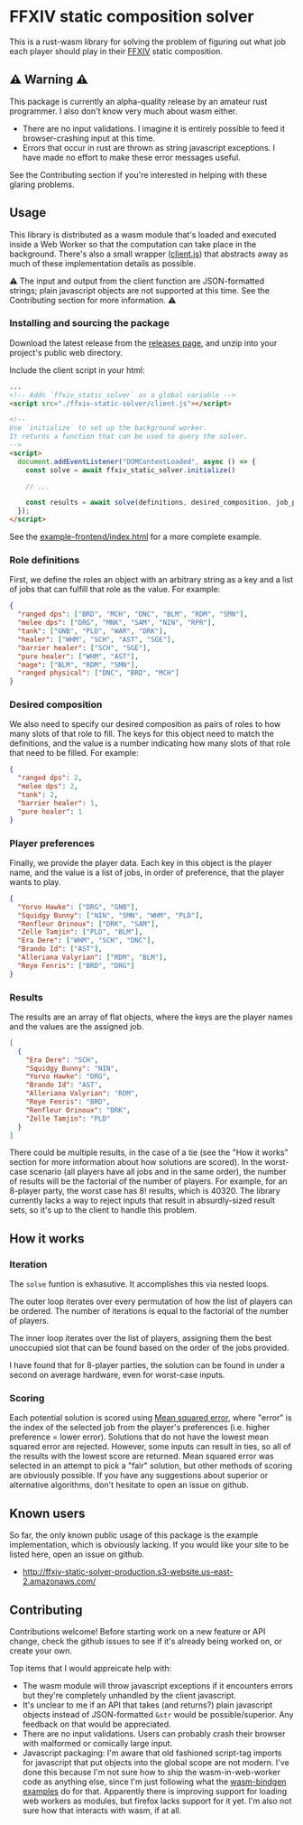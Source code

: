 # FFXIV static composition solver

This is a rust-wasm library for solving the problem of figuring out what job each player should play in their [FFXIV](https://www.finalfantasyxiv.com/) static composition.

## ⚠️ Warning ⚠️

This package is currently an alpha-quality release by an amateur rust programmer. I also don't know very much about wasm either.

* There are no input validations. I imagine it is entirely possible to feed it browser-crashing input at this time.
* Errors that occur in rust are thrown as string javascript exceptions. I have made no effort to make these error messages useful.

See the Contributing section if you're interested in helping with these glaring problems.

## Usage

This library is distributed as a wasm module that's loaded and executed inside a Web Worker so that the computation can take place in the background. There's also a small wrapper ([client.js](js/client.js)) that abstracts away as much of these implementation details as possible.

⚠️ The input and output from the client function are JSON-formatted strings; plain javascript objects are not supported at this time. See the Contributing section for more information. ⚠️

### Installing and sourcing the package

Download the latest release from the [releases page](https://github.com/Fitzsimmons/ffxiv-static-solver/releases), and unzip into your project's public web directory.

Include the client script in your html:

```html
...
<!-- Adds `ffxiv_static_solver` as a global variable -->
<script src="./ffxiv-static-solver/client.js"></script>

<!-- 
Use `initialize` to set up the background worker.
It returns a function that can be used to query the solver.
-->
<script>
  document.addEventListener("DOMContentLoaded", async () => {
    const solve = await ffxiv_static_solver.initialize()

    // ...

    const results = await solve(definitions, desired_composition, job_preferences)
  });
</script>
```

See the [example-frontend/index.html](example-frontend/index.html) for a more complete example.

### Role definitions

First, we define the roles an object with an arbitrary string as a key and a list of jobs that can fulfill that role as the value. For example:

```json
{
  "ranged dps": ["BRD", "MCH", "DNC", "BLM", "RDM", "SMN"],
  "melee dps": ["DRG", "MNK", "SAM", "NIN", "RPR"],
  "tank": ["GNB", "PLD", "WAR", "DRK"],
  "healer": ["WHM", "SCH", "AST", "SGE"],
  "barrier healer": ["SCH", "SGE"],
  "pure healer": ["WHM", "AST"],
  "mage": ["BLM", "RDM", "SMN"],
  "ranged physical": ["DNC", "BRD", "MCH"]
}
```

### Desired composition

We also need to specify our desired composition as pairs of roles to how many slots of that role to fill. The keys for this object need to match the definitions, and the value is a number indicating how many slots of that role that need to be filled. For example:

```json
{
  "ranged dps": 2,
  "melee dps": 2,
  "tank": 2,
  "barrier healer": 1,
  "pure healer": 1
}
```

### Player preferences

Finally, we provide the player data. Each key in this object is the player name, and the value is a list of jobs, in order of preference, that the player wants to play.

```json
{
  "Yorvo Hawke": ["DRG", "GNB"],
  "Squidgy Bunny": ["NIN", "SMN", "WHM", "PLD"],
  "Renfleur Orinoux": ["DRK", "SAM"],
  "Zelle Tamjin": ["PLD", "BLM"],
  "Era Dere": ["WHM", "SCH", "DNC"],
  "Brando Id": ["AST"],
  "Alleriana Valyrian": ["RDM", "BLM"],
  "Reye Fenris": ["BRD", "DRG"]
}
```

### Results

The results are an array of flat objects, where the keys are the player names and the values are the assigned job. 

```json
[
  {
    "Era Dere": "SCH",
    "Squidgy Bunny": "NIN",
    "Yorvo Hawke": "DRG",
    "Brando Id": "AST",
    "Alleriana Valyrian": "RDM",
    "Reye Fenris": "BRD",
    "Renfleur Orinoux": "DRK",
    "Zelle Tamjin": "PLD"
  }
]
```

There could be multiple results, in the case of a tie (see the "How it works" section for more information about how solutions are scored). In the worst-case scenario (all players have all jobs and in the same order), the number of results will be the factorial of the number of players. For example, for an 8-player party, the worst case has 8! results, which is 40320. The library currently lacks a way to reject inputs that result in absurdly-sized result sets, so it's up to the client to handle this problem.

## How it works

### Iteration

The `solve` funtion is exhasutive. It accomplishes this via nested loops.

The outer loop iterates over every permutation of how the list of players can be ordered. The number of iterations is equal to the factorial of the number of players.

The inner loop iterates over the list of players, assigning them the best unoccupied slot that can be found based on the order of the jobs provided.

I have found that for 8-player parties, the solution can be found in under a second on average hardware, even for worst-case inputs.

### Scoring

Each potential solution is scored using [Mean squared error](https://en.wikipedia.org/wiki/Mean_squared_error), where "error" is the index of the selected job from the player's preferences (i.e. higher preference = lower error). Solutions that do not have the lowest mean squared error are rejected. However, some inputs can result in ties, so all of the results with the lowest score are returned. Mean squared error was selected in an attempt to pick a "fair" solution, but other methods of scoring are obviously possible. If you have any suggestions about superior or alternative algorithms, don't hesitate to open an issue on github.

## Known users

So far, the only known public usage of this package is the example implementation, which is obviously lacking. If you would like your site to be listed here, open an issue on github.

* http://ffxiv-static-solver-production.s3-website.us-east-2.amazonaws.com/

## Contributing

Contributions welcome! Before starting work on a new feature or API change, check the github issues to see if it's already being worked on, or create your own.

Top items that I would appreicate help with:

* The wasm module will throw javascript exceptions if it encounters errors but they're completely unhandled by the client javascript.
* It's unclear to me if an API that takes (and returns?) plain javascript objects instead of JSON-formatted `&str` would be possible/superior. Any feedback on that would be appreciated.
* There are no input validations. Users can probably crash their browser with malformed or comically large input.
* Javascript packaging: I'm aware that old fashioned script-tag imports for javascript that put objects into the global scope are not modern. I've done this because I'm not sure how to ship the wasm-in-web-worker code as anything else, since I'm just following what the [wasm-bindgen examples](https://github.com/rustwasm/wasm-bindgen/tree/d4b21e7d66638f9ef46396f6179f1cde7b3fa352/examples/wasm-in-web-worker) do for that. Apparently there is improving support for loading web workers as modules, but firefox lacks support for it yet. I'm also not sure how that interacts with wasm, if at all.

